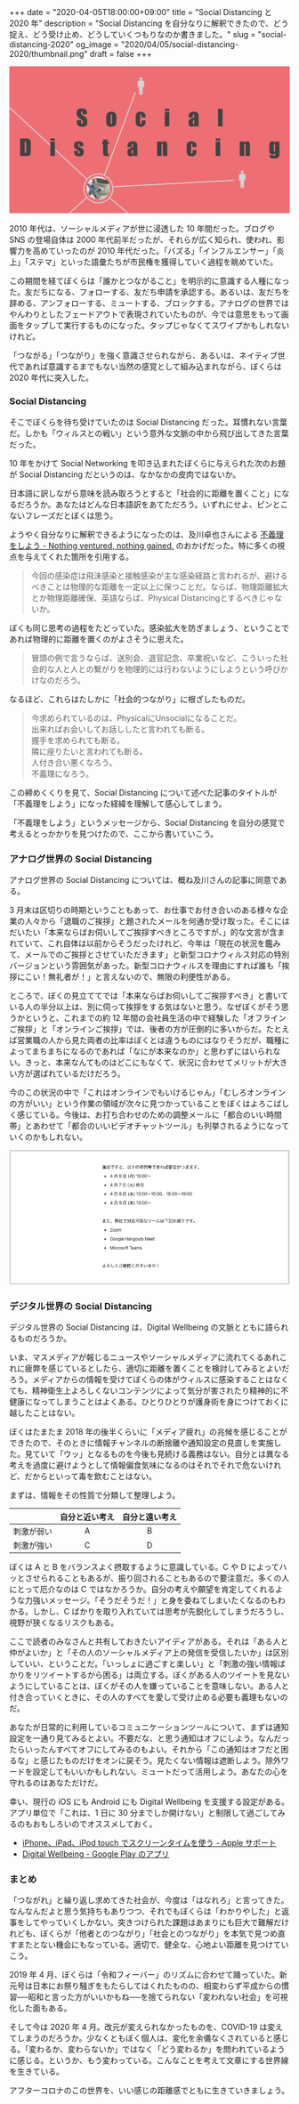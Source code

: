 +++
date = "2020-04-05T18:00:00+09:00"
title = "Social Distancing と 2020 年"
description = "Social Distancing を自分なりに解釈できたので、どう捉え、どう受け止め、どうしていくつもりなのか書きました。"
slug = "social-distancing-2020"
og_image = "2020/04/05/social-distancing-2020/thumbnail.png"
draft = false
+++

<img src="thumbnail.png">

2010 年代は、ソーシャルメディアが世に浸透した 10 年間だった。ブログや SNS の登場自体は 2000 年代前半だったが、それらが広く知られ、使われ、影響力を高めていったのが 2010 年代だった。「バズる」「インフルエンサー」「炎上」「ステマ」といった語彙たちが市民権を獲得していく過程を眺めていた。

この期間を経てぼくらは「誰かとつながること」を明示的に意識する人種になった。友だちになる、フォローする、友だち申請を承認する。あるいは、友だちを辞める、アンフォローする、ミュートする、ブロックする。アナログの世界ではやんわりとしたフェードアウトで表現されていたものが、今では意思をもって画面をタップして実行するものになった。タップじゃなくてスワイプかもしれないけれど。

「つながる」「つながり」を強く意識させられながら、あるいは、ネイティブ世代であれば意識するまでもない当然の感覚として組み込まれながら、ぼくらは 2020 年代に突入した。

### Social Distancing

そこでぼくらを待ち受けていたのは Social Distancing だった。耳慣れない言葉だ。しかも「ウィルスとの戦い」という意外な文脈の中から飛び出してきた言葉だった。

10 年をかけて Social Networking を叩き込まれたぼくらに与えられた次のお題が Social Distancing だというのは、なかなかの皮肉ではないか。

日本語に訳しながら意味を読み取ろうとすると「社会的に距離を置くこと」になるだろうか。あなたはどんな日本語訳をあてただろう。いずれにせよ、ピンとこないフレーズだとぼくは思う。

ようやく自分なりに解釈できるようになったのは、及川卓也さんによる <a href="http://takoratta.hatenablog.com/entry/2020/03/29/124204" title="不義理をしよう - Nothing ventured, nothing gained.">不義理をしよう - Nothing ventured, nothing gained.</a> のおかげだった。特に多くの視点を与えてくれた箇所を引用する。

>今回の感染症は飛沫感染と接触感染が主な感染経路と言われるが、避けるべきことは物理的な距離を一定以上に保つことだ。ならば、物理距離拡大とか物理距離確保、英語ならば、Physical Distancingとするべきじゃないか。

ぼくも同じ思考の過程をたどっていた。感染拡大を防ぎましょう、ということであれば物理的に距離を置くのがよさそうに思えた。

>冒頭の例で言うならば、送別会、退官記念、卒業祝いなど、こういった社会的な人と人との繋がりを物理的には行わないようにしようという呼びかけなのだろう。

なるほど、これらはたしかに「社会的つながり」に根ざしたものだ。

<blockquote>
今求められているのは、PhysicalにUnsocialになることだ。<br>
出来ればお会いしてお話ししたと言われても断る。<br>
握手を求められても断る。<br>
隣に座りたいと言われても断る。<br>
人付き合い悪くなろう。<br>
不義理になろう。
</blockquote>

この締めくくりを見て、Social Distancing について述べた記事のタイトルが「不義理をしよう」になった経緯を理解して感心してしまう。

「不義理をしよう」というメッセージから、Social Distancing を自分の感覚で考えるとっかかりを見つけたので、ここから書いていこう。

### アナログ世界の Social Distancing

アナログ世界の Social Distancing については、概ね及川さんの記事に同意である。

3 月末は区切りの時期ということもあって、お仕事でお付き合いのある様々な企業の人々から「退職のご挨拶」と題されたメールを何通か受け取った。そこにはだいたい「本来ならばお伺いしてご挨拶すべきところですが、」的な文言が含まれていて、これ自体は以前からそうだったけれど、今年は「現在の状況を鑑みて、メールでのご挨拶とさせていただきます」と新型コロナウィルス対応の特別バージョンという雰囲気があった。新型コロナウィルスを理由にすれば誰も「挨拶にこい！無礼者が！」と言えないので、無限の利便性がある。

ところで、ぼくの見立ててでは「本来ならばお伺いしてご挨拶すべき」と書いている人の半分以上は、別に伺って挨拶をする気はないと思う。なぜぼくがそう思うかというと、これまでの約 12 年間の会社員生活の中で経験した「オフラインご挨拶」と「オンラインご挨拶」では、後者の方が圧倒的に多いからだ。たとえば営業職の人から見た両者の比率はぼくとは違うものにはなりそうだが、職種によってまちまちになるのであれば「なにが本来なのか」と思わずにはいられない。きっと、本来なんてものはどこにもなくて、状況に合わせてメリットが大きい方が選ばれているだけだろう。

今のこの状況の中で「これはオンラインでもいけるじゃん」「むしろオンラインの方がいい」という作業の領域が次々に見つかっていることをぼくはよろこばしく感じている。今後は、お打ち合わせのための調整メールに「都合のいい時間帯」とあわせて「都合のいいビデオチャットツール」も列挙されるようになっていくのかもしれない。

<img src="mail.png">

### デジタル世界の Social Distancing

デジタル世界の Social Distancing は、Digital Wellbeing の文脈とともに語られるものだろうか。

いま、マスメディアが報じるニュースやソーシャルメディアに流れてくるあれこれに疲弊を感じているとしたら、適切に距離を置くことを検討してみるとよいだろう。メディアからの情報を受けてぼくらの体がウィルスに感染することはなくても、精神衛生上よろしくないコンテンツによって気分が害されたり精神的に不健康になってしまうことはよくある。ひとりひとりが護身術を身につけておくに越したことはない。

ぼくはたまたま 2018 年の後半くらいに「メディア疲れ」の兆候を感じることができたので、そのときに情報チャンネルの断捨離や通知設定の見直しを実施した。見ていて「ウッ」となるものを今後も見続ける義務はない。自分とは異なる考えを過度に避けようとして情報偏食気味になるのはそれでそれで危ないけれど、だからといって毒を飲むことはない。

まずは、情報をその性質で分類して整理しよう。

|     　　　 | 自分と近い考え | 自分と遠い考え |
| :--------: | :--------: | :--------: |
| 刺激が弱い |     A      |     B      |
| 刺激が強い |     C      |     D      |

ぼくは A と B をバランスよく摂取するように意識している。C や D によってハッとさせられることもあるが、振り回されることもあるので要注意だ。多くの人にとって厄介なのは C ではなかろうか。自分の考えや願望を肯定してくれるような力強いメッセージ。「そうだそうだ！」と身を委ねてしまいたくなるのもわかる。しかし、C ばかりを取り入れていては思考が先鋭化してしまうだろうし、視野が狭くなるリスクもある。

ここで読者のみなさんと共有しておきたいアイディアがある。それは「ある人と仲がよいか」と「その人のソーシャルメディア上の発信を受信したいか」は区別していい、ということだ。「いっしょに過ごすと楽しい」と「刺激の強い情報ばかりをリツイートするから困る」は両立する。ぼくがある人のツイートを見ないようにしていることは、ぼくがその人を嫌っていることを意味しない。ある人と付き合っていくときに、その人のすべてを愛して受け止める必要も義理もないのだ。

あなたが日常的に利用しているコミュニケーションツールについて、まずは通知設定を一通り見てみるとよい。不要だな、と思う通知はオフにしよう。なんだったらいったんすべてオフにしてみるのもよい。それから「この通知はオフだと困るな」と感じたものだけをオンに戻そう。見たくない情報は遮断しよう。除外ワードを設定してもいいかもしれない。ミュートだって活用しよう。あなたの心を守れるのはあなただけだ。

幸い、現行の iOS にも Android にも Digital Wellbeing を支援する設定がある。アプリ単位で「これは、1 日に 30 分までしか開けない」と制限して過ごしてみるのもおもしろいのでオススメしておく。

- <a href="https://support.apple.com/ja-jp/HT208982" title="iPhone、iPad、iPod touch でスクリーンタイムを使う - Apple サポート">iPhone、iPad、iPod touch でスクリーンタイムを使う - Apple サポート</a>
- <a href="https://play.google.com/store/apps/details?id=com.google.android.apps.wellbeing&hl=ja" title="Digital Wellbeing - Google Play のアプリ">Digital Wellbeing - Google Play のアプリ</a>

### まとめ

「つながれ」と繰り返し求めてきた社会が、今度は「はなれろ」と言ってきた。なんなんだよと思う気持ちもありつつ、それでもぼくらは「わかりやした」と返事をしてやっていくしかない。突きつけられた課題はあまりにも巨大で難解だけれども、ぼくらが「他者とのつながり」「社会とのつながり」を本気で見つめ直すまたとない機会にもなっている。適切で、健全な、心地よい距離を見つけていこう。

2019 年 4 月、ぼくらは「令和フィーバー」のリズムに合わせて踊っていた。新元号は日本にお祭り騒ぎをもたらしてはくれたものの、相変わらず平成からの慣習──昭和と言った方がいいかもね──を捨てられない「変われない社会」を可視化した面もある。

そして今は 2020 年 4 月。改元が変えられなかったものを、COVID-19 は変えてしまうのだろうか。少なくともぼく個人は、変化を余儀なくされていると感じる。「変わるか、変わらないか」ではなく「どう変わるか」を問われているように感じる。というか、もう変わっている。こんなことを考えて文章にする世界線を生きている。

アフターコロナのこの世界を、いい感じの距離感でともに生きていきましょう。
